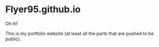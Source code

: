 # Flyer95.github.io

Oh hi!

This is my portfolio website (at least all the parts that are pushed to be public).
